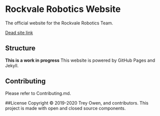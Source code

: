 
# Rockvale Robotics Website

The official website for the Rockvale Robotics Team.

[Dead site link](https://github.io/)

## Structure
**This is a work in progress**
This website is powered by GitHub Pages and Jekyll.

## Contributing
Please refer to Contributing.md.

##License
Copyright &copy; 2019-2020 Trey Owen, and contributors.
This project is made with open and closed source components.

